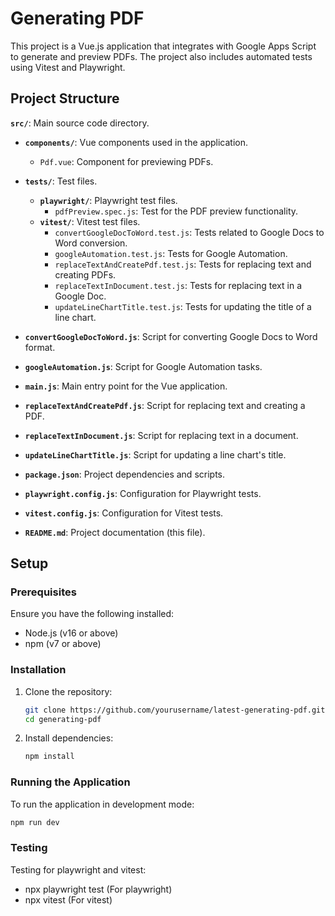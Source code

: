 # Generating PDF

This project is a Vue.js application that integrates with Google Apps Script to generate and preview PDFs. The project also includes automated tests using Vitest and Playwright.

## Project Structure

**`src/`**: Main source code directory.

- **`components/`**: Vue components used in the application.
  - `Pdf.vue`: Component for previewing PDFs.

- **`tests/`**: Test files.
  - **`playwright/`**: Playwright test files.
    - `pdfPreview.spec.js`: Test for the PDF preview functionality.
  - **`vitest/`**: Vitest test files.
    - `convertGoogleDocToWord.test.js`: Tests related to Google Docs to Word conversion.
    - `googleAutomation.test.js`: Tests for Google Automation.
    - `replaceTextAndCreatePdf.test.js`: Tests for replacing text and creating PDFs.
    - `replaceTextInDocument.test.js`: Tests for replacing text in a Google Doc.
    - `updateLineChartTitle.test.js`: Tests for updating the title of a line chart.

- **`convertGoogleDocToWord.js`**: Script for converting Google Docs to Word format.
- **`googleAutomation.js`**: Script for Google Automation tasks.
- **`main.js`**: Main entry point for the Vue application.
- **`replaceTextAndCreatePdf.js`**: Script for replacing text and creating a PDF.
- **`replaceTextInDocument.js`**: Script for replacing text in a document.
- **`updateLineChartTitle.js`**: Script for updating a line chart's title.

- **`package.json`**: Project dependencies and scripts.
- **`playwright.config.js`**: Configuration for Playwright tests.
- **`vitest.config.js`**: Configuration for Vitest tests.
- **`README.md`**: Project documentation (this file).

## Setup

### Prerequisites

Ensure you have the following installed:
- Node.js (v16 or above)
- npm (v7 or above)

### Installation

1. Clone the repository:
    ```sh
    git clone https://github.com/yourusername/latest-generating-pdf.git
    cd generating-pdf
    ```
2. Install dependencies:
    ```sh
    npm install
    ```

### Running the Application

To run the application in development mode:
```sh
npm run dev
```

### Testing

Testing for playwright and vitest:
- npx playwright test (For playwright)
- npx vitest (For vitest)